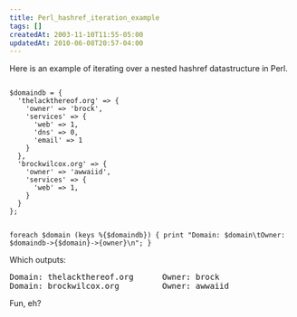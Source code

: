 ```yaml
---
title: Perl_hashref_iteration_example
tags: []
createdAt: 2003-11-10T11:55-05:00
updatedAt: 2010-06-08T20:57-04:00
---
```


Here is an example of iterating over a nested hashref datastructure in Perl.

<code>
$domaindb = {
  'thelackthereof.org' => {
    'owner' => 'brock',
    'services' => {
      'web' => 1,
      'dns' => 0,
      'email' => 1
    }
  },
  'brockwilcox.org' => {
    'owner' => 'awwaiid',
    'services' => {
      'web' => 1,
    }
  }
};

foreach $domain (keys %{$domaindb}) {
  print "Domain: $domain\tOwner: $domaindb->{$domain}->{owner}\n";
}
</code>

Which outputs:
<pre>
Domain: thelackthereof.org      Owner: brock
Domain: brockwilcox.org         Owner: awwaiid
</pre>

Fun, eh?

